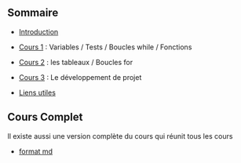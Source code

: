 ## Sommaire

- [Introduction](00_intro.md)

- [Cours 1](01_cours1.md) : Variables / Tests / Boucles while / Fonctions

- [Cours 2](02_cours2.md) : les tableaux / Boucles for

- [Cours 3](03_cours3.md) : Le développement de projet

- [Liens utiles](98_liens.md)


## Cours Complet

Il existe aussi une version complète du cours qui réunit tous les cours
- [format md](cours.md)
